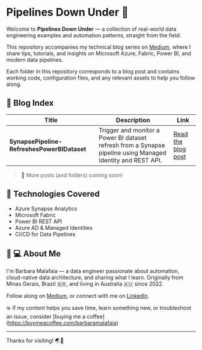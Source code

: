 # Pipelines Down Under 🦘

Welcome to **Pipelines Down Under** — a collection of real-world data engineering examples and automation patterns, straight from the field.

This repository accompanies my technical blog series on [Medium](https://medium.com/@barbaramalafaia), where I share tips, tutorials, and insights on Microsoft Azure, Fabric, Power BI, and modern data pipelines.

Each folder in this repository corresponds to a blog post and contains working code, configuration files, and any relevant assets to help you follow along.

## 📘 Blog Index

| Title | Description | Link |
|-------|-------------|------|
| **SynapsePipeline-RefreshesPowerBIDataset** | Trigger and monitor a Power BI dataset refresh from a Synapse pipeline using Managed Identity and REST API. | [Read the blog post](https://medium.com/@barbaramalafaia/how-to-trigger-a-power-bi-semantic-model-refresh-from-a-synapse-pipeline-...) |

> 🔄 More posts (and folders) coming soon!

## 🔧 Technologies Covered

- Azure Synapse Analytics
- Microsoft Fabric
- Power BI REST API
- Azure AD & Managed Identities
- CI/CD for Data Pipelines

## 👩 💻 About Me

I'm Barbara Malafaia — a data engineer passionate about automation, cloud-native data architecture, and sharing what I learn. Originally from Minas Gerais, Brazil 🇧🇷, and living in Australia 🇦🇺 since 2022.

Follow along on [Medium](https://medium.com/@barbaramalafaia), or connect with me on [LinkedIn](https://www.linkedin.com/in/barbaramalafaia/).

☕ If my content helps you save time, learn something new, or troubleshoot an issue, consider [buying me a coffee] (https://buymeacoffee.com/barbaramalafaia)

---

Thanks for visiting! 🌏🚀
